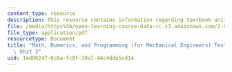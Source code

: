 ```yaml
---
content_type: resource
description: This resource contains information regarding textbook unit 3.
file: /media/https%3A/open-learning-course-data-rc.s3.amazonaws.com/2-086-numerical-computation-for-mechanical-engineers-spring-2013/1ad002470c6afc0f39a744c4dda5cd14_MIT2_086S13_Unit3_Textbook.pdf
file_type: application/pdf
resourcetype: Document
title: "Math, Numerics, and Programming (for Mechanical Engineers) Textbook \u2013\
  \ Unit 3"
uid: 1ad00247-0c6a-fc0f-39a7-44c4dda5cd14
---
```

